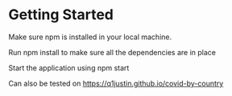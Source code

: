 # Getting Started

Make sure npm is installed in your local machine.

Run npm install to make sure all the dependencies are in place

Start the application using npm start

Can also be tested on https://q1justin.github.io/covid-by-country
